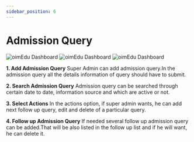 ```yaml
---
sidebar_position: 6
---
```

 
# Admission Query

![oimEdu Dashboard](https://docs.infixedu.com/~gitbook/image?url=https%3A%2F%2F1240498282-files.gitbook.io%2F%7E%2Ffiles%2Fv0%2Fb%2Fgitbook-legacy-files%2Fo%2Fassets%252F-M57JYJf3oU4p300aQNV%252F-M5NbbHLoJwApuK-ZN0A%252F-M5NbuJghi6M422pal0l%252Fadmission_query.png%3Falt%3Dmedia%26token%3Defa85a22-a0c8-459b-8248-e9f0f09ef3ef&width=768&dpr=1&quality=100&sign=38d4859b&sv=1)
![oimEdu Dashboard](https://docs.infixedu.com/~gitbook/image?url=https%3A%2F%2F1240498282-files.gitbook.io%2F%7E%2Ffiles%2Fv0%2Fb%2Fgitbook-legacy-files%2Fo%2Fassets%252F-M57JYJf3oU4p300aQNV%252F-M5NbbHLoJwApuK-ZN0A%252F-M5NbxSWVsyPp8SiBNQY%252Fadmission_query0.1.png%3Falt%3Dmedia%26token%3Dda29cb44-cf1d-4abc-a88a-dea44dfffc54&width=768&dpr=1&quality=100&sign=dd9c8ab0&sv=1)
![oimEdu Dashboard](https://docs.infixedu.com/~gitbook/image?url=https%3A%2F%2F1240498282-files.gitbook.io%2F%7E%2Ffiles%2Fv0%2Fb%2Fgitbook-legacy-files%2Fo%2Fassets%252F-M57JYJf3oU4p300aQNV%252F-M5NbbHLoJwApuK-ZN0A%252F-M5Nc0BfKu2PBQxCH0nK%252Fadmission_query1.png%3Falt%3Dmedia%26token%3D4a8af7cb-a827-4f05-93d1-25093c43c195&width=768&dpr=1&quality=100&sign=b4b3d936&sv=1)


**1. Add Admission Query**
Super Admin can add admission query.In the admission query all the details information of query should have to submit.

**2. Search Admission Query**
Admission query can be searched through certain date to date, information source and which are active or not.

**3. Select Actions**
In the actions option, if super admin wants, he can add next follow up query, edit and delete of a particular query.

**4. Follow up Admission Query**
If needed several follow up admission query can be added.That will be also listed in the follow up list and if he will want, he can delete it.